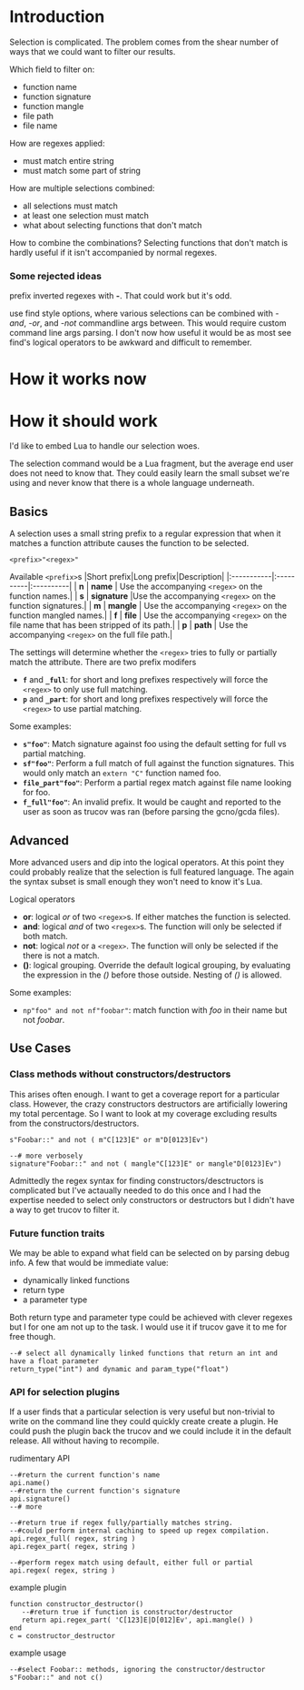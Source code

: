 # Introduction #

Selection is complicated.  The problem comes from the shear number of ways that we could want to filter our results.

Which field to filter on:
  * function name
  * function signature
  * function mangle
  * file path
  * file name

How are regexes applied:
  * must match entire string
  * must match some part of string

How are multiple selections combined:
  * all selections must match
  * at least one selection must match
  * what about selecting functions that don't match

How to combine the combinations?  Selecting functions that don't match is hardly useful if it isn't accompanied by normal regexes.

### Some rejected ideas ###

prefix inverted regexes with **-**.  That could work but it's odd.

use find style options, where various selections can be combined with _-and_, _-or_, and _-not_ commandline args between.  This would require custom command line args parsing.  I don't now how useful it would be as most see find's logical operators to be awkward and difficult to remember.


# How it works now #

# How it should work #

I'd like to embed Lua to handle our selection woes.

The selection command would be a Lua fragment, but the average end user does not need to know that.  They could easily learn the small subset we're using and never know that there is a whole language underneath.

## Basics ##

A selection uses a small string prefix to a regular expression that when it matches a function attribute causes the function to be selected.

```
<prefix>"<regex>"
```

Available `<prefix>`s
|Short prefix|Long prefix|Description|
|:-----------|:----------|:----------|
| **n** | **name** |     Use the accompanying `<regex>` on the function names.|
| **s** | **signature** |Use the accompanying `<regex>` on the function signatures.|
| **m** | **mangle** |   Use the accompanying `<regex>` on the function mangled names.|
| **f** | **file** |     Use the accompanying `<regex>` on the file name that has been stripped of its path.|
| **p** | **path** |     Use the accompanying `<regex>` on the full file path.|

The settings will determine whether the `<regex>` tries to fully or partially match the attribute.  There are two prefix modifers
  * **`f`** and **`_full`**: for short and long prefixes respectively will force the `<regex>` to only use full matching.
  * **`p`** and **`_part`**: for short and long prefixes respectively will force the `<regex>` to use partial matching.

Some examples:
  * **`s"foo"`**: Match signature against foo using the default setting for full vs partial matching.
  * **`sf"foo"`**: Perform a full match of full against the function signatures.  This would only match an `extern "C"` function named foo.
  * **`file_part"foo"`**: Perform a partial regex match against file name looking for foo.
  * **`f_full"foo"`**: An invalid prefix.  It would be caught and reported to the user as soon as trucov was ran (before parsing the gcno/gcda files).

## Advanced ##
More advanced users and dip into the logical operators.  At this point they could probably  realize that the selection is full featured language.  The again the syntax subset is small enough they won't need to know it's Lua.

Logical operators
  * **or**: logical _or_ of two `<regex>`s.  If either matches the function is selected.
  * **and**: logical _and_ of two `<regex>`s.  The function will only be selected if both match.
  * **not**: logical _not_ or a `<regex>`.  The function will only be selected if the there is not a match.
  * **()**: logical grouping.  Override the default logical grouping, by evaluating the expression in the _()_ before those outside.  Nesting of _()_ is allowed.

Some examples:
  * `np"foo" and not nf"foobar"`: match function with _foo_ in their name but not _foobar_.

## Use Cases ##
### Class methods without constructors/destructors ###
This arises often enough.  I want to get a coverage report for a particular class.  However, the crazy constructors destructors are artificially lowering my total percentage.  So I want to look at my coverage excluding results from the constructors/destructors.

```
s"Foobar::" and not ( m"C[123]E" or m"D[0123]Ev")

--# more verbosely
signature"Foobar::" and not ( mangle"C[123]E" or mangle"D[0123]Ev")   
```

Admittedly the regex syntax for finding constructors/desctructors is complicated but I've actaually needed to do this once and I had the expertise needed to select only constructors or destructors but I didn't have a way to get trucov to filter it.

### Future function traits ###
We may be able to expand what field can be selected on by parsing debug info.  A few that would be immediate value:
  * dynamically linked functions
  * return type
  * a parameter type

Both return type and parameter type could be achieved with clever regexes but I for one am not up to the task.  I would use it if trucov gave it to me for free though.

```
--# select all dynamically linked functions that return an int and have a float parameter
return_type("int") and dynamic and param_type("float")
```

### API for selection plugins ###
If a user finds that a particular selection is very useful but non-trivial to write on the command line they could quickly create create a plugin.  He could push the plugin back the trucov and we could include it in the default release.  All without having to recompile.

rudimentary API
```
--#return the current function's name
api.name()
--#return the current function's signature
api.signature()
--# more

--#return true if regex fully/partially matches string.
--#could perform internal caching to speed up regex compilation.
api.regex_full( regex, string )
api.regex_part( regex, string )

--#perform regex match using default, either full or partial
api.regex( regex, string )
```

example plugin
```
function constructor_destructor()
   --#return true if function is constructor/destructor
   return api.regex_part( 'C[123]E|D[012]Ev', api.mangle() )
end
c = constructor_destructor
```

example usage
```
--#select Foobar:: methods, ignoring the constructor/destructor
s"Foobar::" and not c()
```